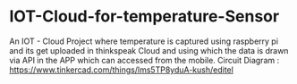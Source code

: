 # IOT-Cloud-for-temperature-Sensor
An IOT - Cloud Project where temperature is captured using raspberry pi and its get uploaded in thinkspeak Cloud and using which the data is drawn via API in the APP which can accessed from the mobile.
Circuit Diagram : https://www.tinkercad.com/things/lms5TP8yduA-kush/editel

